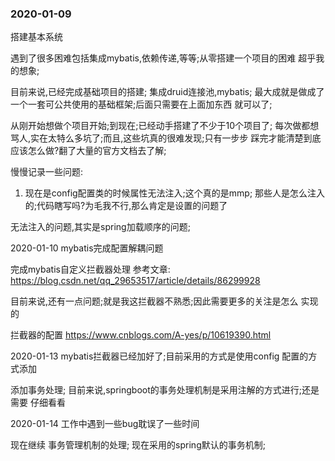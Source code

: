 ### 2020-01-09
搭建基本系统

遇到了很多困难包括集成mybatis,依赖传递,等等;从零搭建一个项目的困难
超乎我的想象;

目前来说,已经完成基础项目的搭建;
集成druid连接池,mybatis;
最大成就是做成了一个一套可公共使用的基础框架;后面只需要在上面加东西
就可以了;

从刚开始想做个项目开始;到现在;已经动手搭建了不少于10个项目了;
每次做都想骂人,实在太特么多坑了;而且,这些坑真的很难发现;只有一步步
踩完才能清楚到底应该怎么做?翻了大量的官方文档去了解;


慢慢记录一些问题:
1. 现在是config配置类的时候属性无法注入;这个真的是mmp;
那些人是怎么注入的;代码瞎写吗?为毛我不行,那么肯定是设置的问题了

无法注入的问题,其实是spring加载顺序的问题;


2020-01-10
mybatis完成配置解耦问题

完成mybatis自定义拦截器处理
参考文章:
https://blog.csdn.net/qq_29653517/article/details/86299928

目前来说,还有一点问题;就是我这拦截器不熟悉;因此需要更多的关注是怎么
实现的

拦截器的配置
https://www.cnblogs.com/A-yes/p/10619390.html

2020-01-13 mybatis拦截器已经加好了;目前采用的方式是使用config
配置的方式添加

添加事务处理;
目前来说,springboot的事务处理机制是采用注解的方式进行;还是需要
仔细看看

2020-01-14
工作中遇到一些bug耽误了一些时间


现在继续
事务管理机制的处理;
现在采用的spring默认的事务机制;



